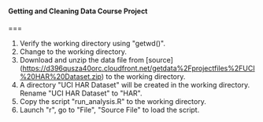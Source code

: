 #### Getting and Cleaning Data Course Project
===
1. Verify the working directory using "getwd()".
2. Change to the working directory.
3. Download and unzip the data file from [source] (https://d396qusza40orc.cloudfront.net/getdata%2Fprojectfiles%2FUCI%20HAR%20Dataset.zip)
to the working directory.
4. A directory "UCI HAR Dataset" will be created in the working directory. Rename "UCI HAR Dataset" to "HAR".
5. Copy the script "run_analysis.R" to the working directory.
6. Launch "r", go to "File", "Source File" to load the script.